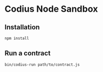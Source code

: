 # Codius Node Sandbox

## Installation

`npm install`

## Run a contract

`bin/codius-run path/to/contract.js`
